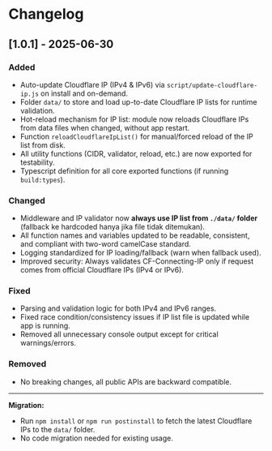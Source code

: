 # Changelog

## [1.0.1] - 2025-06-30

### Added
- Auto-update Cloudflare IP (IPv4 & IPv6) via `script/update-cloudflare-ip.js` on install and on-demand.
- Folder `data/` to store and load up-to-date Cloudflare IP lists for runtime validation.
- Hot-reload mechanism for IP list: module now reloads Cloudflare IPs from data files when changed, without app restart.
- Function `reloadCloudflareIpList()` for manual/forced reload of the IP list from disk.
- All utility functions (CIDR, validator, reload, etc.) are now exported for testability.
- Typescript definition for all core exported functions (if running `build:types`).

### Changed
- Middleware and IP validator now **always use IP list from `./data/` folder** (fallback ke hardcoded hanya jika file tidak ditemukan).
- All function names and variables updated to be readable, consistent, and compliant with two-word camelCase standard.
- Logging standardized for IP loading/fallback (warn when fallback used).
- Improved security: Always validates CF-Connecting-IP only if request comes from official Cloudflare IPs (IPv4 or IPv6).

### Fixed
- Parsing and validation logic for both IPv4 and IPv6 ranges.
- Fixed race condition/consistency issues if IP list file is updated while app is running.
- Removed all unnecessary console output except for critical warnings/errors.

### Removed
- No breaking changes, all public APIs are backward compatible.

---

**Migration:**  
- Run `npm install` or `npm run postinstall` to fetch the latest Cloudflare IPs to the `data/` folder.
- No code migration needed for existing usage.